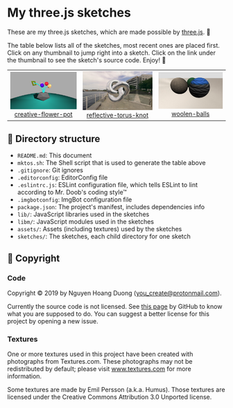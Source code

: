 # My three.js sketches

These are my three.js sketches, which are made possible by
[three.js](https://threejs.org). :art:

The table below lists all of the sketches, most recent ones are placed first.
Click on any thumbnail to jump right into a sketch. Click on the link under
the thumbnail to see the sketch's source code. Enjoy! :lollipop:

<!-- Generated by mktos.sh -->

<table>
    <tr>
        <td align="center">
            <a href="https://you-create.github.io/three.js-sketches/sketches/creative-flower-pot"><img src="sketches/creative-flower-pot/thumbnail.png"/></a><br/>
            <a href="sketches/creative-flower-pot/">creative-flower-pot</a>
        </td>
        <td align="center">
            <a href="https://you-create.github.io/three.js-sketches/sketches/reflective-torus-knot"><img src="sketches/reflective-torus-knot/thumbnail.png"/></a><br/>
            <a href="sketches/reflective-torus-knot/">reflective-torus-knot</a>
        </td>
        <td align="center">
            <a href="https://you-create.github.io/three.js-sketches/sketches/woolen-balls"><img src="sketches/woolen-balls/thumbnail.png"/></a><br/>
            <a href="sketches/woolen-balls/">woolen-balls</a>
        </td>
    </tr>
</table>

## :open_file_folder: Directory structure

- `README.md`: This document
- `mktos.sh`: The Shell script that is used to generate the table above
- `.gitignore`: Git ignores
- `.editorconfig`: EditorConfig file
- `.eslintrc.js`: ESLint configuration file, which tells ESLint to lint
  according to Mr. Doob's coding style™
- `.imgbotconfig`: ImgBot configuration file
- `package.json`: The project's manifest, includes dependencies info
- `lib/`: JavaScript libraries used in the sketches
- `libm/`: JavaScript modules used in the sketches
- `assets/`: Assets (including textures) used by the sketches
- `sketches/`: The sketches, each child directory for one sketch

## :page_with_curl: Copyright

### Code

[no-lic]: https://choosealicense.com/no-permission/

Copyright :copyright: 2019 by Nguyen Hoang Duong (<you_create@protonmail.com>).

Currently the source code is not licensed. See [this page][no-lic] by GitHub to
know what you are supposed to do. You can suggest a better license for this
project by opening a new issue.

### Textures

One or more textures used in this project have been created with photographs
from Textures.com. These photographs may not be redistributed by default;
please visit www.textures.com for more information.

Some textures are made by Emil Persson (a.k.a. Humus). Those textures are
licensed under the Creative Commons Attribution 3.0 Unported license.
